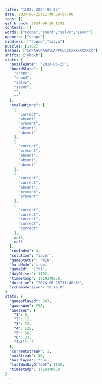 ```yaml
---
title: "1102: 2024-06-25"
date: 2024-06-25T11:40:58-07:00
tags: []
git_branch: 2024-06-25_1102
contests: []
words: ["scope","sound","salvo","savor"]
openers: ["scope"]
middlers: ["sound","salvo"]
puzzles: [1102]
hashes: ["CAPAACPAAACCAPPCCCCCXXXXXXXXXX"]
shifts: ["yhdxb"]
state: {
  "puzzleDate": "2024-06-25",
  "boardState": [
    "scope",
    "sound",
    "salvo",
    "savor",
    "",
    ""
  ],
  "evaluations": [
    [
      "correct",
      "absent",
      "present",
      "absent",
      "absent"
    ],
    [
      "correct",
      "present",
      "absent",
      "absent",
      "absent"
    ],
    [
      "correct",
      "correct",
      "absent",
      "present",
      "present"
    ],
    [
      "correct",
      "correct",
      "correct",
      "correct",
      "correct"
    ],
    null,
    null
  ],
  "rowIndex": 4,
  "solution": "savor",
  "gameStatus": "WIN",
  "hardMode": true,
  "gameId": "1791",
  "dayOffset": 1102,
  "timestamp": 1719340858,
  "datetime": "2024-06-25T11:40:58",
  "schemaVersion": "0.20.0"
}
stats: {
  "gamesPlayed": 303,
  "gamesWon": 298,
  "guesses": {
    "1": 0,
    "2": 12,
    "3": 72,
    "4": 125,
    "5": 56,
    "6": 33,
    "fail": 5
  },
  "currentStreak": 1,
  "maxStreak": 36,
  "hasPlayed": true,
  "lastWonDayOffset": 1102,
  "timestamp": 1719340858
}
---
```

<!-- more -->
